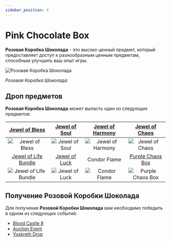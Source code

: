 ```yaml
---
sidebar_position: 4
---
```


# Pink Chocolate Box

**Розовая Коробка Шоколада** - это высоко ценный предмет, который предоставляет доступ к разнообразным ценным предметам, способным улучшить ваш опыт игры.

![Розовая Коробка Шоколада](/img/items/item-bags/pink-chocolate-box.png)

_Розовая Коробка Шоколада_

## Дроп предметов

**Розовая Коробка Шоколада** может выпасть один из следующих предметов:

|   [Jewel of Bless](/items/jewels/regular-jewels/jewel-of-bless)    | [Jewel of Soul](/items/jewels/regular-jewels/jewel-of-soul) | [Jewel of Harmony](/items/jewels/regular-jewels/jewel-of-harmony) | [Jewel of Chaos](/items/jewels/regular-jewels/jewel-of-chaos)  |
| :----------------------------------------------------------------: | :---------------------------------------------------------: | :---------------------------------------------------------------: | :------------------------------------------------------------: |
|           ![Jewel of Bless](/img/items/jewels/bless.png)           |        ![Jewel of Soul](/img/items/jewels/soul.png)         |        ![Jewel of Harmony](/img/items/jewels/harmony.png)         |         ![Jewel of Chaos](/img/items/jewels/chaos.png)         |
| [Jewel of Life Bundle](/items/jewels/regular-jewels/jewel-of-life) | [Jewel of Luck](/items/jewels/superb-jewels/jewel-of-luck)  |                           Condor Flame                            |   [Purple Chaos Box](/items/item-bags/misc/purple-chaos-box)   |
|       ![Jewel of Life Bundle](/img/items/jewels/life-10.png)       |    ![Jewel of Luck](/img/items/jewels/custom-green.png)     |        ![Condor Flame](/img/items/others/condor-flame.png)        | ![Purple Chaos Box](/img/items/item-bags/purple-chaos-box.png) |

## Получение Розовой Коробки Шоколада

Для получения **Розовой Коробки Шоколада** вам необходимо победить в одном из следующих событий:

- [Blood Castle 8](/events/blood-castle)
- [Auction Event](/events/others/auction)
- [Yoskreth Drop](/events/others/yoskreth-drop)
